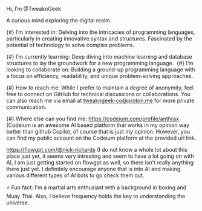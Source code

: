  Hi, I’m @TweaknGeek

A curious mind exploring the digital realm.

{#} I’m interested in:
Delving into the intricacies of programming languages, particularly in creating innovative syntax and structures. Fascinated by the potential of technology to solve complex problems.

{#} I’m currently learning:
Deep diving into machine learning and database structures to lay the groundwork for a new programming language.
️ 
{#} I’m looking to collaborate on:
Building a ground-up programming language with a focus on efficiency, readability, and unique problem-solving approaches.

{#} How to reach me:
While I prefer to maintain a degree of anonymity, feel free to connect on GitHub for technical discussions or collaborations. You can also reach me via email at tweakngeek-co@proton.me for more private communication.

{#} Where else can you find me:
https://codeium.com/profile/anthrax (Codeium is an awesome AI based platform that works in my opinion way better than github Copilot, of course that is just my opinion. However, you can find my public account on the Codeium platform at the provided url link.

https://flowgpt.com/@nick-richards (I do not know a whole lot about this place just yet, it seems very intresting and seem to have a lot going on with AI, I am just getting started on flowgpt as well, so there isn't really anything there just yet. I definitely encourage anyone that is into AI and making various different types of AI bots to go check them out. 

⚡ Fun fact:
I'm a martial arts enthusiast with a background in boxing and Muay Thai. Also, I believe frequency holds the key to understanding the universe.


